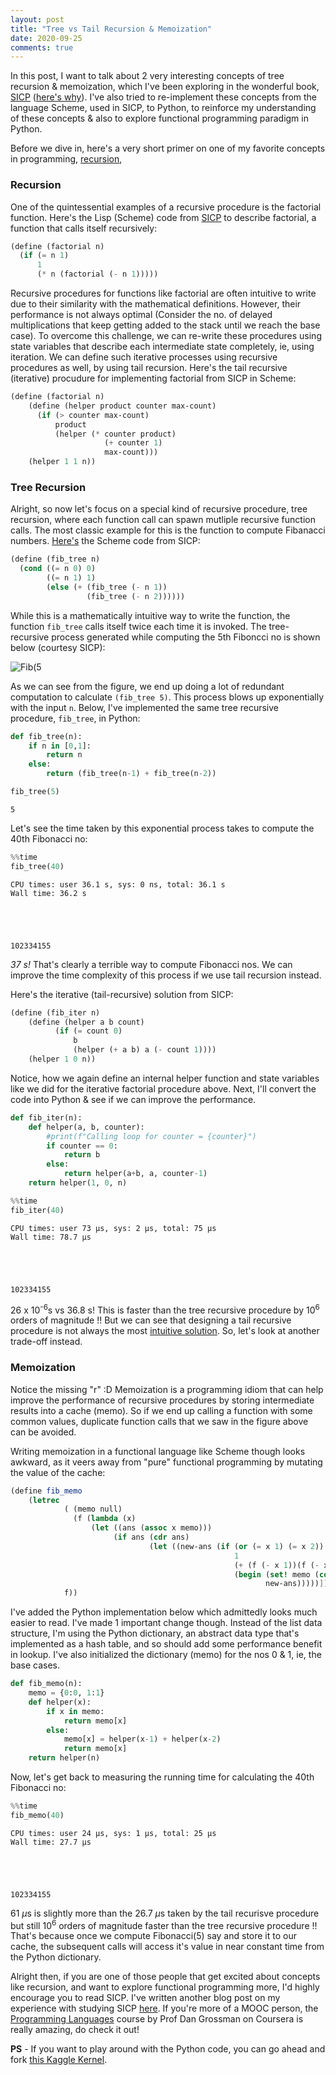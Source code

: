```yaml
---
layout: post
title: "Tree vs Tail Recursion & Memoization"
date: 2020-09-25
comments: true
---
```



In this post, I want to talk about 2 very interesting concepts of tree recursion & memoization, which I've been exploring in the wonderful book, [SICP](https://sarabander.github.io/sicp/html/index.xhtml#SEC_Contents) ([here's why](https://gist.github.com/jrajav/4076068)). I've also tried to re-implement these concepts from the language Scheme, used in SICP, to Python, to reinforce my understanding of these concepts & also to explore functional programming paradigm in Python.

Before we dive in, here's a very short primer on one of my favorite concepts in programming, [recursion](https://www.google.com/search?q=recursion),

### Recursion

One of the quintessential examples of a recursive procedure is the factorial function. Here's the Lisp (Scheme) code from [SICP](https://sarabander.github.io/sicp/html/1_002e2.xhtml#g_t1_002e2_002e1) to describe factorial, a function that calls itself recursively:
```scheme
(define (factorial n)
  (if (= n 1) 
      1 
      (* n (factorial (- n 1)))))
```

Recursive procedures for functions like factorial are often intuitive to write due to their similarity with the mathematical definitions. However, their performance is not always optimal (Consider the no. of delayed multiplications that keep getting added to the stack until we reach the base case). To overcome this challenge, we can re-write these procedures using state variables that describe each intermediate state completely, ie, using iteration. We can define such iterative processes using recursive procedures as well, by using tail recursion. Here's the tail recursive (iterative) procudure for implementing factorial from SICP in Scheme:
```scheme
(define (factorial n) 
    (define (helper product counter max-count)
      (if (> counter max-count)
          product
          (helper (* counter product)
                     (+ counter 1)
                     max-count)))
    (helper 1 1 n))
```

### Tree Recursion
Alright, so now let's focus on a special kind of recursive procedure, tree recursion, where each function call can spawn mutliple recursive function calls. The most classic example for this is the function to compute Fibanacci numbers. [Here's](https://sarabander.github.io/sicp/html/1_002e2.xhtml#g_t1_002e2_002e2) the Scheme code from SICP:
```scheme
(define (fib_tree n)
  (cond ((= n 0) 0)
        ((= n 1) 1)
        (else (+ (fib_tree (- n 1))
                 (fib_tree (- n 2))))))
```
While this is a mathematically intuitive way to write the function, the function `fib_tree` calls itself twice each time it is invoked. The tree-recursive process generated while computing the 5th Fiboncci no is shown below (courtesy SICP):

![Fib(5](http://www.sicpdistilled.com/images/fib5-c4308cf0.png)

As we can see from the figure, we end up doing a lot of redundant computation to calculate `(fib_tree 5)`. This process blows up exponentially with the input `n`. Below, I've implemented the same tree recursive procedure, `fib_tree`, in Python:


```python
def fib_tree(n):
    if n in [0,1]:
        return n
    else:
        return (fib_tree(n-1) + fib_tree(n-2))

fib_tree(5)
```




    5



Let's see the time taken by this exponential process takes to compute the 40th Fibonacci no:


```python
%%time
fib_tree(40)
```

    CPU times: user 36.1 s, sys: 0 ns, total: 36.1 s
    Wall time: 36.2 s





    102334155



*37 s!* That's clearly a terrible way to compute Fibonacci nos. We can improve the time complexity of this process if we use tail recursion instead.

    

Here's the iterative (tail-recursive) solution from SICP:
```scheme
(define (fib_iter n)
    (define (helper a b count)
          (if (= count 0)
              b
              (helper (+ a b) a (- count 1))))
    (helper 1 0 n))
```

Notice, how we again define an internal helper function and state variables like we did for the iterative factorial procedure above. Next, I'll convert the code into Python & see if we can improve the performance.


```python
def fib_iter(n): 
    def helper(a, b, counter):
        #print(f"Calling loop for counter = {counter}")
        if counter == 0:
            return b
        else:
            return helper(a+b, a, counter-1)
    return helper(1, 0, n)
```


```python
%%time
fib_iter(40)
```

    CPU times: user 73 µs, sys: 2 µs, total: 75 µs
    Wall time: 78.7 µs





    102334155



26 x 10<sup>-6</sup>s vs 36.8 s!
This is faster than the tree recursive procedure by 10<sup>6</sup> orders of magnitude !! But we can see that designing a tail recursive procedure is not always the most [intuitive solution](https://www.explainxkcd.com/wiki/index.php/1270:_Functional). So, let's look at another trade-off instead.

### Memoization

Notice the missing "r" :D Memoization is a programming idiom that can help improve the performance of recursive procedures by storing intermediate results into a cache (memo). So if we end up calling a function with some common values, duplicate function calls that we saw in the figure above can be avoided.

Writing memoization in a functional language like Scheme though looks awkward, as it veers away from "pure" functional programming by mutating the value of the cache:

```scheme
(define fib_memo
    (letrec
            ( (memo null)
              (f (lambda (x)
                  (let ((ans (assoc x memo)))
                       (if ans (cdr ans)
                               (let ((new-ans (if (or (= x 1) (= x 2))
                                                  1
                                                  (+ (f (- x 1))(f (- x 2))))))
                                                  (begin (set! memo (cons (cons x new-ans) memo))
                                                         new-ans)))))])
            f))
```

I've added the Python implementation below which admittedly looks much easier to read. I've made 1 important change though. Instead of the list data structure, I'm using the Python dictionary, an abstract data type that's implemented as a hash table, and so should add some performance benefit in lookup. I've also initialized the dictionary (memo) for the nos 0 & 1, ie, the base cases.


```python
def fib_memo(n):
    memo = {0:0, 1:1}
    def helper(x):
        if x in memo:
            return memo[x]
        else:
            memo[x] = helper(x-1) + helper(x-2)
            return memo[x]
    return helper(n)
```

Now, let's get back to measuring the running time for calculating the 40th Fibonacci no:


```python
%%time
fib_memo(40)
```

    CPU times: user 24 µs, sys: 1 µs, total: 25 µs
    Wall time: 27.7 µs





    102334155



61 $\mu$s is slightly more than the 26.7 $\mu$s taken by the tail recurisve procedure but still 10<sup>6</sup> orders of magnitude faster than the tree recursive procedure !! That's because once we compute Fibonacci(5) say and store it to our cache, the subsequent calls will access it's value in near constant time from the Python dictionary.


Alright then, if you are one of those people that get excited about concepts like recursion, and want to explore functional programming more, I'd highly encourage you to read SICP. I've written another blog post on my experience with studying SICP [here](https://pritesh-shrivastava.github.io/blog/2020/08/30/sicp-so-far). If you're more of a MOOC person, the [Programming Languages](https://www.coursera.org/learn/programming-languages) course by Prof Dan Grossman on Coursera is really amazing, do check it out!


**PS** - If you want to play around with the Python code, you can go ahead and fork [this Kaggle Kernel](https://www.kaggle.com/priteshshrivastava/tree-vs-tail-recursion-memoization).